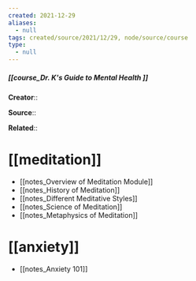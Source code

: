 ```yaml
---
created: 2021-12-29 
aliases:
  - null
tags: created/source/2021/12/29, node/source/course
type:
  - null 
---
```


##### [[course_Dr. K's Guide to Mental Health ]]
 **Creator**:: 
 
**Source**::

**Related**:: 

# [[meditation]]
- [[notes_Overview of Meditation Module]]
- [[notes_History of Meditation]]
- [[notes_Different Meditative Styles]]
- [[notes_Science of Meditation]]
- [[notes_Metaphysics of Meditation]]
# [[anxiety]]
- [[notes_Anxiety 101]]